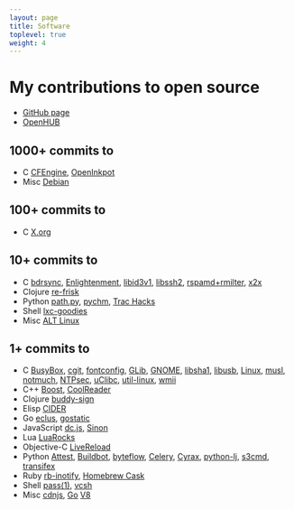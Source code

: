 ```yaml
---
layout: page
title: Software
toplevel: true
weight: 4
---
```

# My contributions to open source

* [GitHub page](https://github.com/dottedmag/)
* [OpenHUB](https://www.openhub.net/accounts/dottedmag/positions)

## 1000+ commits to
* C
[CFEngine](https://github.com/),
[OpenInkpot](https://openinkpot.org/)
* Misc
[Debian](https://qa.debian.org/developer.php?login=Mikhail+Gusarov)

## 100+ commits to
* C
[X.org](https://www.x.org/wiki/)

## 10+ commits to
* C
[bdrsync](https://github.com/dottedmag/bdrsync),
[Enlightenment](https://www.enlightenment.org/),
[libid3v1](https://github.com/dottedmag/libid3v1),
[libssh2](https://www.libssh2.org/),
[rspamd+rmilter](https://rspamd.com/),
[x2x](https://github.com/dottedmag/x2x)
* Clojure
[re-frisk](https://github.com/flexsurfer/re-frisk)
* Python
[path.py](https://pypi.python.org/pypi/path.py),
[pychm](https://github.com/dottedmag/pychm),
[Trac Hacks](https://trac-hacks.org/)
* Shell
[lxc-goodies](https://github.com/mborromeo/lxc-goodies)
* Misc
[ALT Linux](http://www.altlinux.com/)

## 1+ commits to
* C
[BusyBox](https://busybox.net/),
[cgit](https://git.zx2c4.com/cgit/),
[fontconfig](https://www.freedesktop.org/wiki/Software/fontconfig/),
[GLib](https://developer.gnome.org/glib/),
[GNOME](https://www.gnome.org/),
[libsha1](https://github.com/dottedmag/libsha1),
[libusb](http://libusb.info/),
[Linux](https://www.kernel.org/),
[musl](https://www.musl-libc.org/),
[notmuch](https://notmuchmail.org/),
[NTPsec](https://www.ntpsec.org/),
[uClibc](https://uclibc.org/),
[util-linux](https://git.kernel.org/cgit/utils/util-linux/util-linux.git),
[wmii](https://code.google.com/archive/p/wmii/)
* C++
[Boost](https://www.boost.org/),
[CoolReader](https://sourceforge.net/projects/crengine/)
* Clojure
[buddy-sign](https://github.com/funcool/buddy-sign)
* Elisp
[CIDER](https://github.com/clojure-emacs/cider)
* Go
[eclus](https://github.com/goerlang/eclus),
[gostatic](https://github.com/piranha/gostatic)
* JavaScript
[dc.js](https://dc-js.github.io/dc.js/),
[Sinon](http://sinonjs.org/)
* Lua
[LuaRocks](https://luarocks.org/)
* Objective-C
[LiveReload](http://livereload.com/)
* Python
[Attest](https://pythonhosted.org/Attest/),
[Buildbot](https://buildbot.net/),
[byteflow](https://bitbucket.org/piranha/byteflow/wiki/Home),
[Celery](http://www.celeryproject.org/),
[Cyrax](https://github.com/piranha/cyrax),
[python-lj](https://github.com/daniilr/python-lj),
[s3cmd](http://s3tools.org/s3cmd),
[transifex](https://www.transifex.com/)
* Ruby
[rb-inotify](https://github.com/nex3/rb-inotify),
[Homebrew Cask](https://caskroom.github.io/)
* Shell
[pass(1)](https://www.passwordstore.org/),
[vcsh](https://github.com/RichiH/vcsh)
* Misc
[cdnjs](https://cdnjs.com/),
[Go](https://golang.org)
[V8](https://developers.google.com/v8/)
